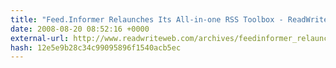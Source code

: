 ```yaml
---
title: "Feed.Informer Relaunches Its All-in-one RSS Toolbox - ReadWriteWeb"
date: 2008-08-20 08:52:16 +0000
external-url: http://www.readwriteweb.com/archives/feedinformer_relaunches_its_al.php
hash: 12e5e9b28c34c99095896f1540acb5ec
---
```



